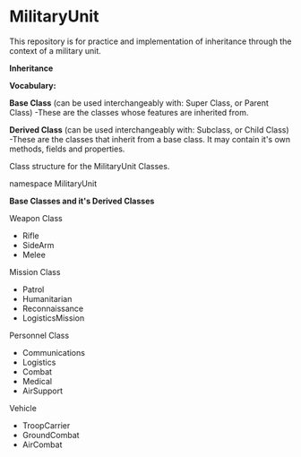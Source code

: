 # MilitaryUnit
This repository is for practice and implementation of inheritance through the context of a military unit.

**Inheritance**

**Vocabulary:**

**Base Class** (can be used interchangeably with: Super Class, or Parent Class)
-These are the classes whose features are inherited from.

**Derived Class** (can be used interchangeably with: Subclass, or Child Class)
-These are the classes that inherit from a base class. It may contain it's own methods, fields and properties.

Class structure for the MilitaryUnit Classes.

namespace MilitaryUnit

**Base Classes and it's Derived Classes**

Weapon Class
 - Rifle
 - SideArm
 - Melee

Mission Class
 - Patrol
 - Humanitarian
 - Reconnaissance
 - LogisticsMission

Personnel Class
 - Communications
 - Logistics
 - Combat
 - Medical
 - AirSupport

Vehicle
 - TroopCarrier
 - GroundCombat
 - AirCombat


